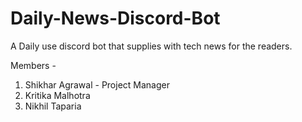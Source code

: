 # Daily-News-Discord-Bot
A Daily use discord bot that supplies with tech news for the readers.

Members - 
1. Shikhar Agrawal - Project Manager
2. Kritika Malhotra
3. Nikhil Taparia
